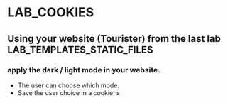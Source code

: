 # LAB_COOKIES

## Using your website (Tourister) from the last lab LAB_TEMPLATES_STATIC_FILES
### apply the dark / light mode in your website.
- The user can choose which mode.
- Save the user choice in a cookie.
s